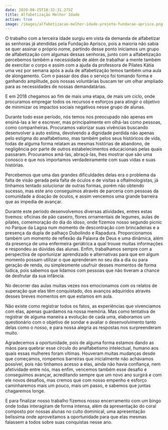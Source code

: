 ```yaml
---
date: 2020-08-25T18:32:31.275Z
title: Alfabetização Melhor Idade
active: true
image: /images/alfabetizacao-melhor-idade-projeto-fundacao-aprisco.png
---
```

O trabalho com a terceira idade surgiu em vista da demanda de alfabetizar as senhoras já atendidas pela Fundação Aprisco, pois a maioria não sabia se quer assinar o próprio nome, partindo desse ponto iniciamos um grupo de alfabetização com algumas dessas senhoras, junto com a alfabetização percebemos também a necessidade de além de trabalhar a mente também de exercitar o corpo e assim com a ajuda da professora de Pilates Kátia uma vez por semana após a aula de alfabetização temos também uma aula de alongamento. Com o passar dos dias o serviço foi tomando forma e ganhando amplitude, pois nossas voluntárias buscam ter um olhar ampliado para as necessidades de nossas demandatárias.

E em 2018 chegamos ao fim de mais uma etapa, de mais um ciclo, onde procuramos empregar todos os recursos e esforços para atingir o objetivo de minimizar os impactos sociais negativos nesse grupo de alunas.

Durante todo esse período, nós temos nos preocupado não apenas em ensiná-las a ler e escrever, mas principalmente em olhá-las como pessoas, como companheiras. Procuramos valorizar suas vivências buscando desenvolver a auto estima, devolvendo a dignidade perdida não apenas pelo estigma do analfabetismo, mas também pelos seus históricos de vida, todas de alguma forma relatam as mesmas histórias de abandono, de negligência por parte de outros estabelecimentos educacionais pelas quais passaram. Procuramos amá-las, abraçá-las, lhes mostrar que são uma conosco e que nos importamos verdadeiramente com suas vidas e suas histórias.

Percebemos que uma das grandes dificuldades delas era o problema da falta de visão gerada pela falta de óculos e de visitas a oftalmologistas, já tínhamos tentado solucionar de outras formas, porém não obtendo sucesso, mas este ano conseguimos através de parceria com pessoas da comunidade a doação de óculos, e assim vencemos uma grande barreira que as impedia de avançar.

Durante este período desenvolvemos diversas atividades, entres estas tivemos: oficinas de pão caseiro, flores ornamentais de legumes, aulas de pilates, comemoração do dia do idoso, onde fizemos nosso segundo picnic no Parque da Lagoa num momento de descontração com brincadeiras e a presença da dupla de palhaço Dubolindo e Rapadura. Proporcionamos também um momento de reflexão da Palavra de Deus e uma dinâmica, além da presença de uma enfermeira geriátrica a qual trouxe muitas informações e respondeu as dúvidas das alunas. Enfim, trabalhamos sempre com a perspectiva de oportunizar aprendizado e alternativas para que em algum momento possam utilizar o que aprenderam no seu dia a dia ou para geração de renda, ou simplesmente usufruir desses momentos de forma lúdica, pois sabemos que lidamos com pessoas que não tiveram a chance de desfrutar da sua infância. 

No decorrer das aulas muitas vezes nos emocionamos com os relatos de superação que elas têm conquistado, dos avanços adquiridos através desses breves momentos em que estamos em aula.

Não existe como registrar todos os fatos, as experiências que vivenciamos com elas, apenas guardamos na nossa memória. Mas como tentativa de registrar de alguma maneira a evolução de cada uma, elaboramos um questionário com o objetivo de sondar e avaliar o desenvolvimento tanto delas como o nosso, e para nossa alegria as respostas nos surpreenderam muito.

Agradecemos a oportunidade, pois de alguma forma estamos dando as mãos para quebrar esse círculo do analfabetismo intelectual, humano aos quais essas mulheres foram vítimas. Houveram muitas mudanças desde que começamos, rompemos barreiras que inicialmente não achávamos possível, pois não tínhamos acesso a elas, ainda não havia confiança, nem afetividade entre nós, mas enfim, vencemos também esse desafio e conseguimos avançar, acreditando sempre que um novo ano surgirá e com ele novos desafios, mas cremos que com nosso empenho e esforço caminharemos mais um pouco, mais um passo, e sabemos que juntas chagaremos longe.

E para finalizar nosso trabalho fizemos nosso encerramento com um bingo onde todas interagiram de forma intensa, além da apresentação do coral composto por nossas alunas no culto dominical, uma apresentação belíssima onde aproveitamos a oportunidade para que elas mesmas falassem a todos sobre suas conquistas nesse ano.
